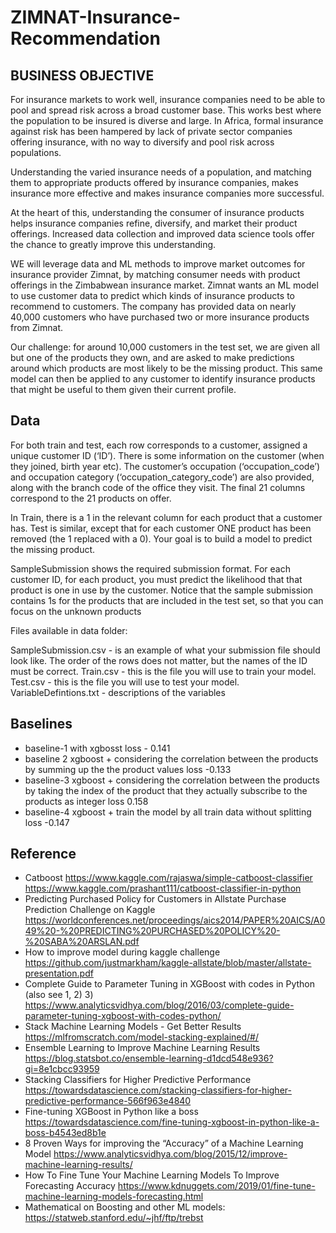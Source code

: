 # ZIMNAT-Insurance-Recommendation
## BUSINESS OBJECTIVE 
For insurance markets to work well, insurance companies need to be able to pool and spread risk across a broad customer base. This works best where the population to be insured is diverse and large. In Africa, formal insurance against risk has been hampered by lack of private sector companies offering insurance, with no way to diversify and pool risk across populations.

Understanding the varied insurance needs of a population, and matching them to appropriate products offered by insurance companies, makes insurance more effective and makes insurance companies more successful.

At the heart of this, understanding the consumer of insurance products helps insurance companies refine, diversify, and market their product offerings. Increased data collection and improved data science tools offer the chance to greatly improve this understanding.

WE will leverage data and ML methods to improve market outcomes for insurance provider Zimnat, by matching consumer needs with product offerings in the Zimbabwean insurance market. Zimnat wants an ML model to use customer data to predict which kinds of insurance products to recommend to customers. The company has provided data on nearly 40,000 customers who have purchased two or more insurance products from Zimnat.

Our challenge: for around 10,000 customers in the test set, we are given all but one of the products they own, and are asked to make predictions around which products are most likely to be the missing product. This same model can then be applied to any customer to identify insurance products that might be useful to them given their current profile.

## Data 
For both train and test, each row corresponds to a customer, assigned a unique customer ID (‘ID’). There is some information on the customer (when they joined, birth year etc). The customer’s occupation (‘occupation_code’) and occupation category (‘occupation_category_code’) are also provided, along with the branch code of the office they visit. The final 21 columns correspond to the 21 products on offer.

In Train, there is a 1 in the relevant column for each product that a customer has. Test is similar, except that for each customer ONE product has been removed (the 1 replaced with a 0). Your goal is to build a model to predict the missing product.

SampleSubmission shows the required submission format. For each customer ID, for each product, you must predict the likelihood that that product is one in use by the customer. Notice that the sample submission contains 1s for the products that are included in the test set, so that you can focus on the unknown products


Files available in data folder:

SampleSubmission.csv - is an example of what your submission file should look like. The order of the rows does not matter, but the names of the ID must be correct.
Train.csv - this is the file you will use to train your model.
Test.csv - this is the file you will use to test your model.
VariableDefintions.txt - descriptions of the variables

## Baselines
- baseline-1 with xgbosst loss - 0.141
- baseline 2 xgboost + considering the correlation between the products by summing up the the product values
loss -0.133
- baseline-3 xgboost + considering the correlation between the products by taking the index of the product that they actually subscribe to the products as integer loss 0.158
- baseline-4 xgboost + train the model by all train data without splitting loss -0.147



## Reference
- Catboost
https://www.kaggle.com/rajaswa/simple-catboost-classifier
https://www.kaggle.com/prashant111/catboost-classifier-in-python
- Predicting Purchased Policy for Customers in Allstate Purchase Prediction Challenge on Kaggle
  https://worldconferences.net/proceedings/aics2014/PAPER%20AICS/A049%20-%20PREDICTING%20PURCHASED%20POLICY%20-%20SABA%20ARSLAN.pdf
- How to improve model during kaggle challenge 
  https://github.com/justmarkham/kaggle-allstate/blob/master/allstate-presentation.pdf
- Complete Guide to Parameter Tuning in XGBoost with codes in Python (also see 1, 2) 3) 
https://www.analyticsvidhya.com/blog/2016/03/complete-guide-parameter-tuning-xgboost-with-codes-python/
- Stack Machine Learning Models - Get Better Results
https://mlfromscratch.com/model-stacking-explained/#/
- Ensemble Learning to Improve Machine Learning Results
https://blog.statsbot.co/ensemble-learning-d1dcd548e936?gi=8e1cbcc93959
- Stacking Classifiers for Higher Predictive Performance
https://towardsdatascience.com/stacking-classifiers-for-higher-predictive-performance-566f963e4840
- Fine-tuning XGBoost in Python like a boss
https://towardsdatascience.com/fine-tuning-xgboost-in-python-like-a-boss-b4543ed8b1e
- 8 Proven Ways for improving the “Accuracy” of a Machine Learning Model
https://www.analyticsvidhya.com/blog/2015/12/improve-machine-learning-results/
- How To Fine Tune Your Machine Learning Models To Improve Forecasting Accuracy
https://www.kdnuggets.com/2019/01/fine-tune-machine-learning-models-forecasting.html
- Mathematical on Boosting and other ML models: https://statweb.stanford.edu/~jhf/ftp/trebst
